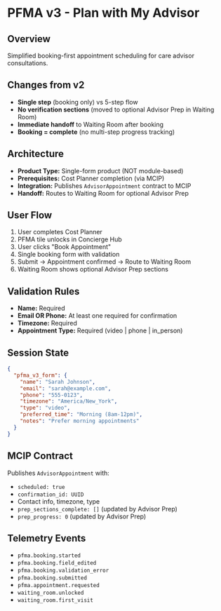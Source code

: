 # PFMA v3 - Plan with My Advisor

## Overview
Simplified booking-first appointment scheduling for care advisor consultations.

## Changes from v2
- **Single step** (booking only) vs 5-step flow
- **No verification sections** (moved to optional Advisor Prep in Waiting Room)
- **Immediate handoff** to Waiting Room after booking
- **Booking = complete** (no multi-step progress tracking)

## Architecture
- **Product Type:** Single-form product (NOT module-based)
- **Prerequisites:** Cost Planner completion (via MCIP)
- **Integration:** Publishes `AdvisorAppointment` contract to MCIP
- **Handoff:** Routes to Waiting Room for optional Advisor Prep

## User Flow
1. User completes Cost Planner
2. PFMA tile unlocks in Concierge Hub
3. User clicks "Book Appointment"
4. Single booking form with validation
5. Submit → Appointment confirmed → Route to Waiting Room
6. Waiting Room shows optional Advisor Prep sections

## Validation Rules
- **Name:** Required
- **Email OR Phone:** At least one required for confirmation
- **Timezone:** Required
- **Appointment Type:** Required (video | phone | in_person)

## Session State
```json
{
  "pfma_v3_form": {
    "name": "Sarah Johnson",
    "email": "sarah@example.com",
    "phone": "555-0123",
    "timezone": "America/New_York",
    "type": "video",
    "preferred_time": "Morning (8am-12pm)",
    "notes": "Prefer morning appointments"
  }
}
```

## MCIP Contract
Publishes `AdvisorAppointment` with:
- `scheduled: true`
- `confirmation_id: UUID`
- Contact info, timezone, type
- `prep_sections_complete: []` (updated by Advisor Prep)
- `prep_progress: 0` (updated by Advisor Prep)

## Telemetry Events
- `pfma.booking.started`
- `pfma.booking.field_edited`
- `pfma.booking.validation_error`
- `pfma.booking.submitted`
- `pfma.appointment.requested`
- `waiting_room.unlocked`
- `waiting_room.first_visit`
